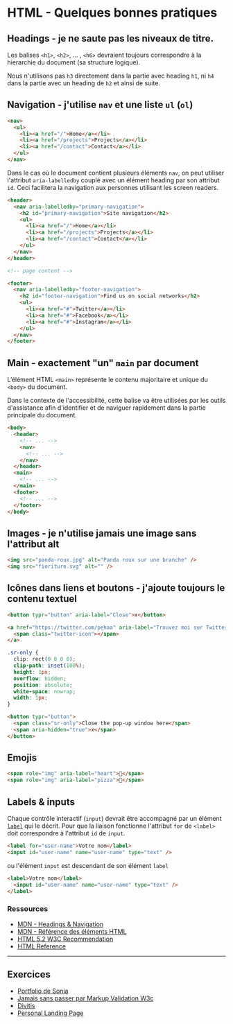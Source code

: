 # HTML - Quelques bonnes pratiques

## Headings - je ne saute pas les niveaux de titre.

Les balises `<h1>`, `<h2>`, &hellip; , `<h6>` devraient toujours correspondre à la hierarchie du document (sa structure logique).

Nous n'utilisons pas `h3` directement dans la partie avec heading `h1`, ni `h4` dans la partie avec un heading de `h2` et ainsi de suite.

## Navigation - j'utilise `nav` et une liste `ul` (`ol`)

```html
<nav>
  <ul>
    <li><a href="/">Home</a></li>
    <li><a href="/projects">Projects</a></li>
    <li><a href="/contact">Contact</a></li>
  </ul>
</nav>
```

Dans le cas où le document contient plusieurs éléments `nav`, on peut utiliser l'attribut `aria-labelledby` couplé avec un élément heading par son attribut `id`. Ceci facilitera la navigation aux personnes utilisant les screen readers.

```html
<header>
  <nav aria-labelledby="primary-navigation">
    <h2 id="primary-navigation">Site navigation</h2>
    <ul>
      <li><a href="/">Home</a></li>
      <li><a href="/projects">Projects</a></li>
      <li><a href="/contact">Contact</a></li>
    </ul>
  </nav>
</header>

<!-- page content -->

<footer>
  <nav aria-labelledby="footer-navigation">
    <h2 id="footer-navigation">Find us on social networks</h2>
    <ul>
      <li><a href="#">Twitter</a></li>
      <li><a href="#">Facebook</a></li>
      <li><a href="#">Instagram</a></li>
    </ul>
  </nav>
</footer>
```

## Main - exactement "un" `main` par document

L’élément HTML `<main>` représente le contenu majoritaire et unique du `<body>` du document.

Dans le contexte de l'accessibilité, cette balise va être utilisées par les outils d'assistance afin d'identifier et de naviguer rapidement dans la partie principale du document.

```html
<body>
  <header>
    <!-- ... -->
    <nav>
      <!-- ... -->
    </nav>
  </header>
  <main>
    <!-- ... -->
  </main>
  <footer>
    <!-- ... -->
  </footer>
</body>
```

## Images - je n'utilise jamais une image sans l'attribut alt

```html
<img src="panda-roux.jpg" alt="Panda roux sur une branche" />
<img src="fioriture.svg" alt="" />
```

## Icônes dans liens et boutons - j'ajoute toujours le contenu textuel

```html
<button typr="button" aria-label="Close">x</button>
```

```html
<a href="https://twitter.com/pehaa" aria-label="Trouvez moi sur Twitter">
  <span class="twitter-icon"></span>
</a>
```

```css
.sr-only {
  clip: rect(0 0 0 0);
  clip-path: inset(100%);
  height: 1px;
  overflow: hidden;
  position: absolute;
  white-space: nowrap;
  width: 1px;
}
```

```html
<button typr="button">
  <span class="sr-only">Close the pop-up window here</span>
  <span aria-hidden="true">x</span>
</button>
```

## Emojis

```html
<span role="img" aria-label="heart">💖</span>
<span role="img" aria-label="pizza">🍕</span>
```

## Labels & inputs

Chaque contrôle interactif (`input`) devrait être accompagné par un élément [`label`](https://developer.mozilla.org/fr/docs/Web/HTML/Element/label) qui le décrit. Pour que la liaison fonctionne l'attribut `for` de `<label>` doit correspondre à l'attribut `id` de `input`.

```html
<label for="user-name">Votre nom</label>
<input id="user-name" name="user-name" type="text" />
```

ou l'élément `input` est descendant de son élément `label`

```html
<label>Votre nom</label>
  <input id="user-name" name="user-name" type="text" />
</label>
```

### Ressources

- [MDN - Headings & Navigation](https://developer.mozilla.org/en-US/docs/Web/HTML/Element/Heading_Elements#navigation)
- [MDN - Référence des éléments HTML](https://developer.mozilla.org/fr/docs/Web/HTML/Element)
- [HTML 5.2 W3C Recommendation](https://www.w3.org/TR/html52/)
- [HTML Reference](https://htmlreference.io/)

---

## Exercices

- [Portfolio de Sonia](https://codepen.io/alyra/pen/PoPXqVy)
- [Jamais sans passer par Markup Validation W3c](https://codepen.io/alyra/pen/JjYaZZL)
- [Divitis](https://codepen.io/alyra/pen/yLYxEvJ)
- [Personal Landing Page](https://codepen.io/alyra/pen/WNQgyBw)
